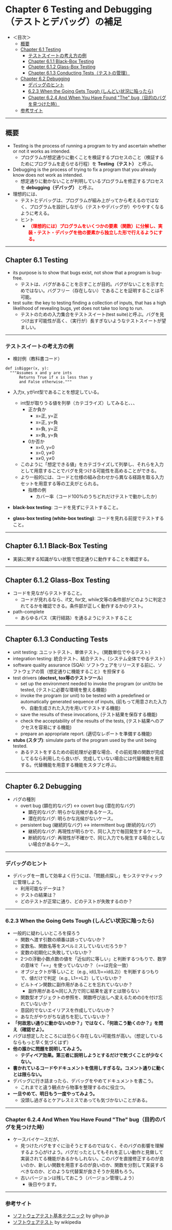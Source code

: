 # Chapter 6 Testing and Debugging（テストとデバッグ）の補足

- ＜目次＞
  - <a href="#abst">概要</a>
  - <a href="#6.1">Chapter 6.1 Testing</a>
    - <a href="#testsuit">テストスイートの考え方の例</a>
    - <a href="#6.1.1">Chapter 6.1.1 Black-Box Testing</a>
    - <a href="#6.1.2">Chapter 6.1.2 Glass-Box Testing</a>
    - <a href="#6.1.3">Chapter 6.1.3 Conducting Tests（テストの管理）</a>
  - <a href="#6.2">Chapter 6.2 Debugging</a>
    - <a href="#debug_hint">デバッグのヒント</a>
    - <a href="#6.2.3">6.2.3 When the Going Gets Tough (しんどい状況に陥ったら)</a>
    - <a href="#6.2.4">Chapter 6.2.4 And When You Have Found "The" bug（目的のバグを見つけた時）</a>
  - <a href="#ref">参考サイト</a>

<hr>

## <a name="abst">概要</a>
- Testing is the process of running a program to try and ascertain whether or not it works as intended.
  - プログラムが想定通りに動くことを検証するプロセスのこと（検証するためにプログラムを走らせる行程）を **Testing（テスト）** と呼ぶ。
- Debugging is the process of trying to fix a program that you already know does not work as intended.
  - 想定通りに動かないことが判明しているプログラムを修正するプロセスを **debugging（デバッグ）** と呼ぶ。
- 理想的には、
  - テストとデバッグは、プログラムが組み上がってから考えるのではなく、プログラムを設計しながら（テストやデバッグが）やりやすくなるように考える。
  - ヒント
    - **<font color="red">（理想的には）プログラムをいくつかの要素（関数）に分解し、実装・テスト・デバッグを他の要素から独立した形で行えるようにする。</font>**

<!--
- At this point in this book, we have discussed only one mechanism for modularizing programs, the function. So, for now, all of our examples will be based around functions.
  - ここでは1つのメカニズム「プログラムをモジュール化するための関数」についてのみ取り扱う。
  -->

<hr>

## <a name="6.1">Chapter 6.1 Testing</a>
- its purpose is to show that bugs exist, not show that a program is bug-free.
  - テストは、バグがあることを示すことが目的。バグがないことを示すためではない。バグフリー（存在しない）であることを証明することは不可能。
- test suite: the key to testing finding a collection of inputs, that has a high likelihood of revealing bugs, yet does not take too long to run.
  - テストのための入力集合をテストスイート(test suite)と呼ぶ。バグを見つけ出す可能性が高く、（実行が）長すぎないようなテストスイートが望ましい。

<hr>

### <a name="testsuit">テストスイートの考え方の例</a>
- 検討例（教科書コード）

```
def isBigger(x, y):
  """Assumes x and y are ints
      Returns True if x is less than y
      and False otherwise."""
```

- 入力x, yがint型であることを想定している。
  - int型が取りうる値を列挙（カテゴライズ）してみると、、、
    - 正か負か
      - x=正, y=正
      - x=正, y=負
      - x=負, y=正
      - x=負, y=負
    - 0か否か
      - x=0, y=0
      - x=0, y≠0
      - x≠0, y≠0
  - このように「想定できる値」をカテゴライズして列挙し、それらを入力として用意することでバグを見つける可能性を高めることができる。
  - より一般的には、コードと仕様の組み合わせから異なる経路を取る入力セットを用意する等の工夫がとられる。
    - 指標の例
      - カバー率（コード100%のうちどれだけテストで動かしたか）

- **black-box testing**: コードを見ずにテストすること。
- **glass-box testing (white-box testing)**: コードを見れる前提でテストすること。

<hr>

## <a name="6.1.1">Chapter 6.1.1 Black-Box Testing</a>
- 実装に関する知識がない状態で想定通りに動作することを確認する。

<hr>

## <a name="6.1.2">Chapter 6.1.2 Glass-Box Testing</a>
- コードを見ながらテストすること。
  - コードが見れるなら、if文, for文, while文等の条件部がどのように判定されてるかを確認できる。条件部が正しく動作するかのテスト。
- path-complete
  - あらゆるパス（実行経路）を通るようにテストすること

<hr>

## <a name="6.1.3">Chapter 6.1.3 Conducting Tests</a>
- unit testing: ユニットテスト、単体テスト。（関数単位でやるテスト）
- integration testing: 統合テスト、結合テスト。（システム全体でやるテスト）
- software quality assurance (SQA): ソフトウェアをリリースする前に、ソフトウェアの質（想定通りに機能すること）を担保する
- test drivers (**doctest, tox等のテストツール**)
  - set up the environment needed to invoke the program (or unit)to be tested, (テストに必要な環境を整える機能)
  - invoke the program (or unit) to be tested with a predefined or automatically generated sequence of inputs, (前もって用意された入力や、自動生成された入力を用いてテストする機能)
  - save the results of these invocations, (テスト結果を保存する機能)
  - check the acceptability of the results of the tests, (テスト結果へのアクセスを容易にする機能)
  - prepare an appropriate report. (適切なレポートを準備する機能)
- **stubs (スタブ)**: simulate parts of the program used by the unit being tested.
  - あるテストをするための前処理が必要な場合、その前処理の関数が完成してるなら利用したら良いが、完成していない場合には代替機能を用意する。代替機能を用意する機能をスタブと呼ぶ。

<hr>

## <a name="6.2">Chapter 6.2 Debugging</a>
- バグの種別
  - overt bug (顕在的なバグ) <-> covert bug (潜在的なバグ)
    - 顕在的なバグ: 明らかな兆候があるケース。
    - 潜在的なバグ: 明らかな兆候がないケース。
  - persistent bug (継続的なバグ) <-> intermittent bug (断続的なバグ)
    - 継続的なバグ: 再現性が明らかで、同じ入力で毎回発生するケース。
    - 断続的なバグ: 再現性が不確かで、同じ入力でも発生する場合としない場合があるケース。

<hr>

### <a name="debug_hint">デバッグのヒント</a>
- デバッグを一貫して効率よく行うには、「問題点探し」をシステマティックに管理しよう。
  - 利用可能なデータは？
  - テストの結果は？
  - どのテストが正常に通り、どのテストが失敗するのか？

<hr>

### <a name="6.2.3">6.2.3 When the Going Gets Tough (しんどい状況に陥ったら)</a>
- 一般的に疑わしいところを探ろう
  - 関数へ渡す引数の順番は誤っていないか？
  - 変数名、関数名等をスペルミスしていないだろうか？
  - 変数の初期化に失敗していないか？
  - 2つの浮動小数点数の値を「近似的に等しい」と判断するつもりで、数学の意味で「==」を使っていないか？（==は完全一致）
  - オブジェクトが等しいこと（e.g., id(L1)==id(L2)）を判断するつもりで、値だけで判定（e.g., L1==L2）していないか？
  - ビルトイン関数に副作用があることを忘れていないか？
    - 副作用がある≒同じ入力で同じ結果を返すとは限らない
  - 関数型オブジェクトの参照を、関数呼び出しへ変えるための()を付け忘れていないか？
  - 意図的でないエイリアスを作成していないか？
  - あなたがやりがちな過ちを犯していないか？
- **「何故思い通りに動かないのか？」ではなく、「何故こう動くのか？」を問え（確認せよ）。**
- バグは想定したところには恐らく存在しない可能性が高い。（想定しているならもっと早く気づくはず）
- **他の誰かに問題を説明してみよう。**
  - **テディベア効果。第三者に説明しようとするだけで気づくことが少なくない。**
- **書かれているコードやドキュメントを信用しすぎるな。コメント通りに動くとは限らない。**
- デバッグに行き詰まったら、デバッグをやめてドキュメントを書こう。
  - これまでと違う観点から物事を整理するのに役立つ。
- **一旦やめて、明日もう一度やってみよう。**
  - 没頭し過ぎるとケアレスミスであっても気づかないことがある。

<hr>

### <a name="6.2.4">Chapter 6.2.4 And When You Have Found "The" bug（目的のバグを見つけた時）</a>
- ケースバイケースだが、
  - 見つけたバグをすぐに治そうとするのではなく、そのバグの影響を理解するよう心がけよう。バグだったとしてもそれを正しい動作と見做して実装されてる機能があるかもしれない。このバグを直接修正するのが良いのか、新しい関数を用意するのが良いのか、関数を分割して実装するべきなのか、どのような代替案が良さそうか見積もろう。
  - 古いバージョンは残しておこう（バージョン管理しよう）
    - 後日やります。

<hr>

### <a name="ref">参考サイト</a>
- [ソフトウェアテスト基本テクニック](http://gihyo.jp/dev/serial/01/tech_station) by gihyo.jp
- [ソフトウェアテスト](https://ja.wikipedia.org/wiki/ソフトウェアテスト) by wikipedia
